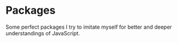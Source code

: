# Packages
Some perfect packages I try to imitate myself for better and deeper understandings of JavaScript.
